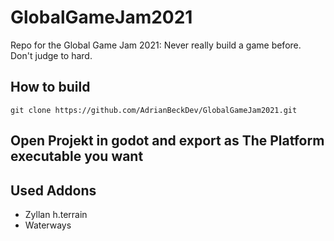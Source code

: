 # GlobalGameJam2021
Repo for the Global Game Jam 2021: Never really build a game before. Don't judge to hard.


## How to build 


    git clone https://github.com/AdrianBeckDev/GlobalGameJam2021.git

## Open Projekt in godot and export as The Platform executable you want 


## Used Addons

  - Zyllan h.terrain
  - Waterways 
  
